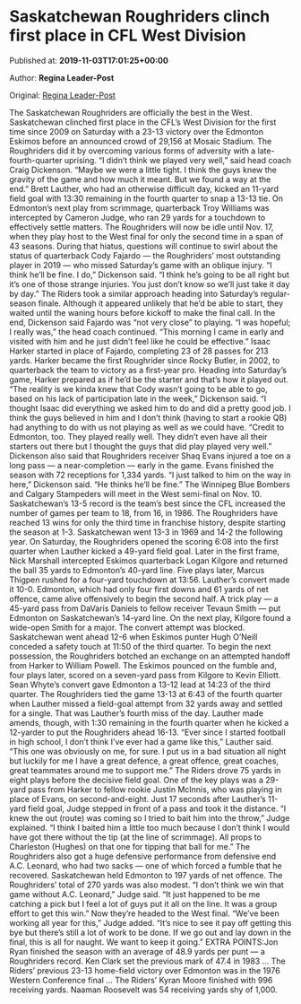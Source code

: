 
# Saskatchewan Roughriders clinch first place in CFL West Division

Published at: **2019-11-03T17:01:25+00:00**

Author: **Regina Leader-Post**

Original: [Regina Leader-Post](https://leaderpost.com/sports/football/cfl/saskatchewan-roughriders/saskatchewan-roughriders-clinch-first-place-in-cfl-west-division)

The Saskatchewan Roughriders are officially the best in the West.
Saskatchewan clinched first place in the CFL’s West Division for the first time since 2009 on Saturday with a 23-13 victory over the Edmonton Eskimos before an announced crowd of 29,156 at Mosaic Stadium.
The Roughriders did it by overcoming various forms of adversity with a late-fourth-quarter uprising.
“I didn’t think we played very well,” said head coach Craig Dickenson. “Maybe we were a little tight. I think the guys knew the gravity of the game and how much it meant. But we found a way at the end.”
Brett Lauther, who had an otherwise difficult day, kicked an 11-yard field goal with 13:30 remaining in the fourth quarter to snap a 13-13 tie.
On Edmonton’s next play from scrimmage, quarterback Troy Williams was intercepted by Cameron Judge, who ran 29 yards for a touchdown to effectively settle matters.
The Roughriders will now be idle until Nov. 17, when they play host to the West final for only the second time in a span of 43 seasons.
During that hiatus, questions will continue to swirl about the status of quarterback Cody Fajardo — the Roughriders’ most outstanding player in 2019 — who missed Saturday’s game with an oblique injury.
“I think he’ll be fine. I do,” Dickenson said. “I think he’s going to be all right but it’s one of those strange injuries. You just don’t know so we’ll just take it day by day.”
The Riders took a similar approach heading into Saturday’s regular-season finale. Although it appeared unlikely that he’d be able to start, they waited until the waning hours before kickoff to make the final call.
In the end, Dickenson said Fajardo was “not very close” to playing.
“I was hopeful; I really was,” the head coach continued. “This morning I came in early and visited with him and he just didn’t feel like he could be effective.”
Isaac Harker started in place of Fajardo, completing 23 of 28 passes for 213 yards. Harker became the first Roughrider since Rocky Butler, in 2002, to quarterback the team to victory as a first-year pro.
Heading into Saturday’s game, Harker prepared as if he’d be the starter and that’s how it played out.
“The reality is we kinda knew that Cody wasn’t going to be able to go, based on his lack of participation late in the week,” Dickenson said. “I thought Isaac did everything we asked him to do and did a pretty good job. I think the guys believed in him and I don’t think (having to start a rookie QB) had anything to do with us not playing as well as we could have.
“Credit to Edmonton, too. They played really well. They didn’t even have all their starters out there but I thought the guys that did play played very well.”
Dickenson also said that Roughriders receiver Shaq Evans injured a toe on a long pass — a near-completion — early in the game.
Evans finished the season with 72 receptions for 1,334 yards.
“I just talked to him on the way in here,” Dickenson said. “He thinks he’ll be fine.”
The Winnipeg Blue Bombers and Calgary Stampeders will meet in the West semi-final on Nov. 10.
Saskatchewan’s 13-5 record is the team’s best since the CFL increased the number of games per team to 18, from 16, in 1986.
The Roughriders have reached 13 wins for only the third time in franchise history, despite starting the season at 1-3. Saskatchewan went 13-3 in 1969 and 14-2 the following year.
On Saturday, the Roughriders opened the scoring 6:08 into the first quarter when Lauther kicked a 49-yard field goal.
Later in the first frame, Nick Marshall intercepted Eskimos quarterback Logan Kilgore and returned the ball 35 yards to Edmonton’s 40-yard line. Five plays later, Marcus Thigpen rushed for a four-yard touchdown at 13:56. Lauther’s convert made it 10-0.
Edmonton, which had only four first downs and 61 yards of net offence, came alive offensively to begin the second half.
A trick play — a 45-yard pass from DaVaris Daniels to fellow receiver Tevaun Smith — put Edmonton on Saskatchewan’s 14-yard line. On the next play, Kilgore found a wide-open Smith for a major. The convert attempt was blocked.
Saskatchewan went ahead 12-6 when Eskimos punter Hugh O’Neill conceded a safety touch at 11:50 of the third quarter.
To begin the next possession, the Roughriders botched an exchange on an attempted handoff from Harker to William Powell. The Eskimos pounced on the fumble and, four plays later, scored on a seven-yard pass from Kilgore to Kevin Elliott. Sean Whyte’s convert gave Edmonton a 13-12 lead at 14:23 of the third quarter.
The Roughriders tied the game 13-13 at 6:43 of the fourth quarter when Lauther missed a field-goal attempt from 32 yards away and settled for a single. That was Lauther’s fourth miss of the day.
Lauther made amends, though, with 1:30 remaining in the fourth quarter when he kicked a 12-yarder to put the Roughriders ahead 16-13.
“Ever since I started football in high school, I don’t think I’ve ever had a game like this,” Lauther said. “This one was obviously on me, for sure. I put us in a bad situation all night but luckily for me I have a great defence, a great offence, great coaches, great teammates around me to support me.”
The Riders drove 75 yards in eight plays before the decisive field goal. One of the key plays was a 29-yard pass from Harker to fellow rookie Justin McInnis, who was playing in place of Evans, on second-and-eight.
Just 17 seconds after Lauther’s 11-yard field goal, Judge stepped in front of a pass and took it the distance.
“I knew the out (route) was coming so I tried to bait him into the throw,” Judge explained. “I think I baited him a little too much because I don’t think I would have got there without the tip (at the line of scrimmage). All props to Charleston (Hughes) on that one for tipping that ball for me.”
The Roughriders also got a huge defensive performance from defensive end A.C. Leonard, who had two sacks — one of which forced a fumble that he recovered.
Saskatchewan held Edmonton to 197 yards of net offence. The Roughriders’ total of 270 yards was also modest.
“I don’t think we win that game without A.C. Leonard,” Judge said. “It just happened to be me catching a pick but I feel a lot of guys put it all on the line. It was a group effort to get this win.”
Now they’re headed to the West final.
“We’ve been working all year for this,” Judge added. “It’s nice to see it pay off getting this bye but there’s still a lot of work to be done. If we go out and lay down in the final, this is all for naught. We want to keep it going.”
EXTRA POINTS:Jon Ryan finished the season with an average of 48.9 yards per punt — a Roughriders record. Ken Clark set the previous mark of 47.4 in 1983 … The Riders’ previous 23-13 home-field victory over Edmonton was in the 1976 Western Conference final … The Riders’ Kyran Moore finished with 996 receiving yards. Naaman Roosevelt was 54 receiving yards shy of 1,000.
 
 
